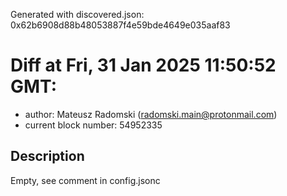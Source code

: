 Generated with discovered.json: 0x62b6908d88b48053887f4e59bde4649e035aaf83

# Diff at Fri, 31 Jan 2025 11:50:52 GMT:

- author: Mateusz Radomski (<radomski.main@protonmail.com>)
- current block number: 54952335

## Description

Empty, see comment in config.jsonc
